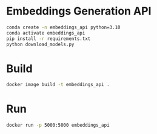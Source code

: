 # Embeddings Generation API

```bash
conda create -n embeddings_api python=3.10
conda activate embeddings_api
pip install -r requirements.txt
python download_models.py
```

# Build
```bash
docker image build -t embeddings_api .
```

# Run

```bash
docker run -p 5000:5000 embeddings_api
```

